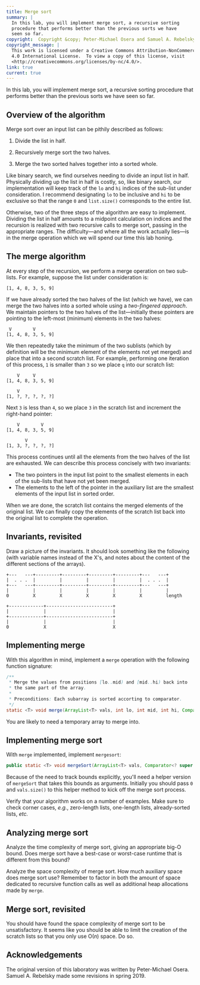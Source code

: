 ```yaml
---
title: Merge sort
summary: |
  In this lab, you will implement merge sort, a recursive sorting
  procedure that performs better than the previous sorts we have
  seen so far.
copyright:  Copyright &copy; Peter-Michael Osera and Samuel A. Rebelsky.
copyright_message: |
  This work is licensed under a Creative Commons Attribution-NonCommercial
  4.0 International License.  To view a copy of this license, visit
  <http://creativecommons.org/licenses/by-nc/4.0/>.
link: true
current: true
---
```

In this lab, you will implement merge sort, a recursive sorting procedure that performs better than the previous sorts we have seen so far.

## Overview of the algorithm

Merge sort over an input list can be pithily described as follows:

1. Divide the list in half.

2. Recursively merge sort the two halves.

3. Merge the two sorted halves together into a sorted whole.

Like binary search, we find ourselves needing to divide an input list in half.
Physically dividing up the list in half is costly, so, like binary search, our implementation will keep track of the `lo` and `hi` indices of the sub-list under consideration.
I recommend designating `lo` to be inclusive and `hi` to be exclusive so that the range `0` and `list.size()` corresponds to the entire list.

Otherwise, two of the three steps of the algorithm are easy to implement.
Dividing the list in half amounts to a midpoint calculation on indices and the recursion is realized with two recursive calls to merge sort, passing in the appropriate ranges.  The difficulty—and where all the work actually lies—is in the merge operation which we will spend our time this lab honing.

## The merge algorithm

At every step of the recursion, we perform a merge operation on two sub-lists.
For example, suppose the list under consideration is:

```text
[1, 4, 8, 3, 5, 9]
```

If we have already sorted the two halves of the list (which we have), we can merge the two halves into a sorted whole using a *two-fingered approach*.
We maintain pointers to the two halves of the list—initially these pointers are pointing to the left-most (minimum) elements in the two halves:

```text
 V        V
[1, 4, 8, 3, 5, 9]
```

We then repeatedly take the minimum of the two sublists (which by definition will be the minimum element of the elements not yet merged) and place that into a second scratch list.
For example, performing one iteration of this process, `1` is smaller than `3` so we place `q` into our scratch list:

```text
    V     V
[1, 4, 8, 3, 5, 9]

    V
[1, ?, ?, ?, ?, ?]
```

Next `3` is less than `4`, so we place `3` in the scratch list and increment the right-hand pointer:

```text
    V        V
[1, 4, 8, 3, 5, 9]

       V
[1, 3, ?, ?, ?, ?]
```

This process continues until all the elements from the two halves of the list are exhausted.
We can describe this process concisely with two invariants:

* The two pointers in the input list point to the smallest elements in each of the sub-lists that have not yet been merged.
* The elements to the left of the pointer in the auxiliary list are the smallest elements of the input list in sorted order.

When we are done, the scratch list contains the merged elements of the original list.
We can finally copy the elements of the scratch list back into the original list to complete the operation.

## Invariants, revisited

Draw a picture of the invariants.  It should look something like
the following (with variable names instead of the X's, and notes
about the content of the different sections of the arrays).

```text
+---   ---+---------+---------+---------+---------+---   ---+
|  . . .  |         |         |         |         |  . . .  |
+---   ---+---------+---------+---------+---------+---   ---+
|         |         |         |         |         |         |
0         X         X         X         X         X         length

+-------------+-------------------------+
|             |                         |
+-------------+-------------------------+
|             |                         |
0             X                         X
```


## Implementing merge

With this algorithm in mind, implement a `merge` operation with the following function signature:

```java
/**
 * Merge the values from positions [lo..mid) and [mid..hi) back into
 * the same part of the array.
 *
 * Preconditions: Each subarray is sorted accorting to comparator.
 */
static <T> void merge(ArrayList<T> vals, int lo, int mid, int hi, Comparator<? super T> comparator);
```

You are likely to need a temporary array to merge into.

## Implementing merge sort

With `merge` implemented, implement `mergesort`:

```java
public static <T> void mergeSort(ArrayList<T> vals, Comparator<? super T> comparator);
```

Because of the need to track bounds explicitly, you'll need a helper version of `mergeSort` that takes this bounds as arguments.
Initially you should pass `0` and `vals.size()` to this helper method to kick off the merge sort process.

Verify that your algorithm works on a number of examples.
Make sure to check corner cases, *e.g.*, zero-length lists, one-length lists, already-sorted lists, *etc.*

## Analyzing merge sort

Analyze the time complexity of merge sort, giving an appropriate big-O bound.
Does merge sort have a best-case or worst-case runtime that is different from this bound?

Analyze the space complexity of merge sort.
How much auxiliary space does merge sort use?
Remember to factor in both the amount of space dedicated to recursive function calls as well as additional heap allocations made by `merge`.

## Merge sort, revisited

You should have found the space complexity of merge sort to be unsatisfactory.
It seems like you should be able to limit the creation of the scratch lists so that you only use O(_n_) space.  Do so.

Acknowledgements
----------------

The original version of this laboratory was written by Peter-Michael
Osera.  Samuel A. Rebelsky made some revisions in spring 2019.
